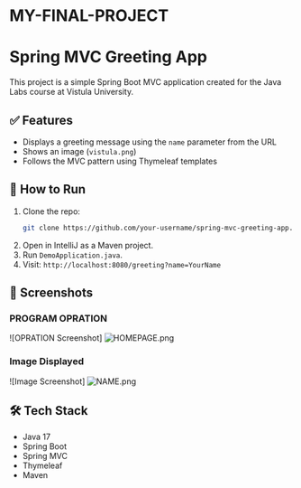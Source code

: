 # MY-FINAL-PROJECT
# Spring MVC Greeting App

This project is a simple Spring Boot MVC application created for the Java Labs course at Vistula University.

## ✅ Features
- Displays a greeting message using the `name` parameter from the URL
- Shows an image (`vistula.png`)
- Follows the MVC pattern using Thymeleaf templates

## 🚀 How to Run
1. Clone the repo:
   ```bash
   git clone https://github.com/your-username/spring-mvc-greeting-app.git
   ```
2. Open in IntelliJ as a Maven project.
3. Run `DemoApplication.java`.
4. Visit: `http://localhost:8080/greeting?name=YourName`

## 📸 Screenshots
### PROGRAM OPRATION
![OPRATION Screenshot]  ![HOMEPAGE.png](HOMEPAGE.png)  

### Image Displayed
![Image Screenshot] ![NAME.png](NAME.png)   

## 🛠 Tech Stack
- Java 17
- Spring Boot
- Spring MVC
- Thymeleaf
- Maven
